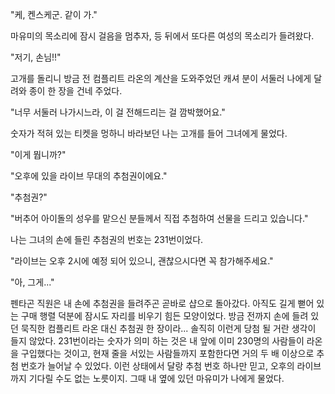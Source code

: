 "케, 켄스케군. 같이 가." 

마유미의 목소리에 잠시 걸음을 멈추자, 등 뒤에서 또다른 여성의 목소리가 들려왔다. 

"저기, 손님!!" 

고개를 돌리니 방금 전 컴플리트 라온의 계산을 도와주었던 캐셔 분이 서둘러 나에게 달려와 종이 한 장을 건네 주었다. 

"너무 서둘러 나가시느라, 이 걸 전해드리는 걸 깜박했어요." 

숫자가 적혀 있는 티켓을 멍하니 바라보던 나는 고개를 들어 그녀에게 물었다. 

"이게 뭡니까?" 

"오후에 있을 라이브 무대의 추첨권이에요." 

"추첨권?" 

"버추어 아이돌의 성우를 맡으신 분들께서 직접 추첨하여 선물을 드리고 있습니다." 

나는 그녀의 손에 들린 추첨권의 번호는 231번이었다. 

"라이브는 오후 2시에 예정 되어 있으니, 괜찮으시다면 꼭 참가해주세요." 

"아, 그게..." 

펜타곤 직원은 내 손에 추첨권을 들려주곤 곧바로 샵으로 돌아갔다. 아직도 길게 뻗어 있는 구매 행렬 덕분에 잠시도 자리를 비우기 힘든 모양이었다. 
방금 전까지 손에 들려 있던 묵직한 컴플리트 라온 대신 추첨권 한 장이라... 
솔직히 이런게 당첨 될 거란 생각이 들지 않았다. 
231번이라는 숫자가 의미 하는 것은 내 앞에 이미 230명의 사람들이 라온을 구입했다는 것이고, 현재 줄을 서있는 사람들까지 포함한다면 거의 두 배 이상으로 추첨 번호가 늘어날 수 있었다. 
이런 상태에서 달랑 추첨 번호 하나만 믿고, 오후의 라이브까지 기다릴 수도 없는 노릇이지. 
그때 내 옆에 있던 마유미가 나에게 물었다. 